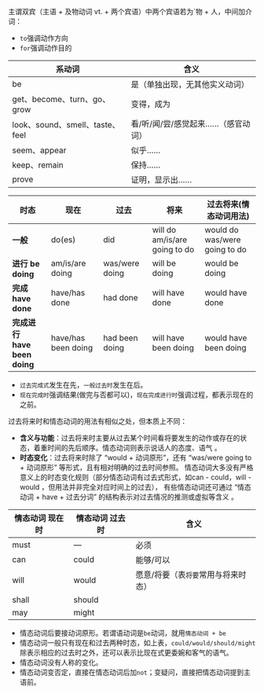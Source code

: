 主谓双宾（主语 + 及物动词 vt. + 两个宾语）中两个宾语若为`物 + 人，中间加介词：

+ `to`强调动作方向
+ `for`强调动作目的

| 系动词                          | 含义                               |
| ------------------------------- | ---------------------------------- |
| be                              | 是（单独出现，无其他实义动词）     |
| get、become、turn、go、grow     | 变得，成为                         |
| look、sound、smell、taste、feel | 看/听/闻/尝/感觉起来……（感官动词） |
| seem、appear                    | 似乎……                             |
| keep、remain                    | 保持……                             |
| prove                           | 证明，显示出……                     |

| 时态                               | 现在                | 过去           | 将来                               | 过去将来(情态动词用法)             |
| ---------------------------------- | ------------------- | -------------- | ---------------------------------- | ---------------------------------- |
| **一般**                           | do(es)              | did            | will do<br />am/is/are going to do | would do<br />was/were going to do |
| **进行 be doing**                  | am/is/are doing     | was/were doing | will be doing                      | would be doing                     |
| **完成 have done**                 | have/has done       | had done       | will have done                     | would have done                    |
| **完成进行 <br />have been doing** | have/has been doing | had been doing | will have been doing               | would have been doing              |

+ `过去完成式`发生在先，`一般过去时`发生在后。
+ `现在完成时`强调结果(做完与否都可以)，`现在完成进行时`强调过程，都表示现在的之前。

过去将来时和情态动词的用法有相似之处，但本质上不同：

- **含义与功能**：过去将来时主要从过去某个时间看将要发生的动作或存在的状态，着重时间的先后顺序。情态动词则表示说话人的态度、语气 。
 - **时态变化**：过去将来时除了 “would + 动词原形”，还有 “was/were going to + 动词原形” 等形式，且有相对明确的过去时间参照。 情态动词大多没有严格意义上的时态变化规则（部分情态动词有过去式形式，如can - could，will - would ，但用法并非完全对应时间上的过去）， 有些情态动词还可通过 “情态动词 + have + 过去分词” 的结构表示对过去情况的推测或虚拟等含义 。

| 情态动词 现在时 | 情态动词 过去时 | 含义                                |
| --------------- | --------------- | ----------------------------------- |
| must            | —               | 必须                                |
| can             | could           | 能够/可以                           |
| will            | would           | 愿意/将要（表`将要`常用与将来时态） |
| shall           | should          |                                     |
| may             | might           |                                     |

+ 情态动词后要接动词原形。若谓语动词是`be`动词，就用`情态动词 + be`
+ 情态动词一般只有现在和过去两种时态，如上表，`could/would/should/might`除表示相应的过去时之外，还可以表示比现在式更委婉和客气的语气。
+ 情态动词没有人称的变化。
+ 情态动词变否定，直接在情态动词后加`not`；变疑问，直接把情态动词提到主语前。

























































































